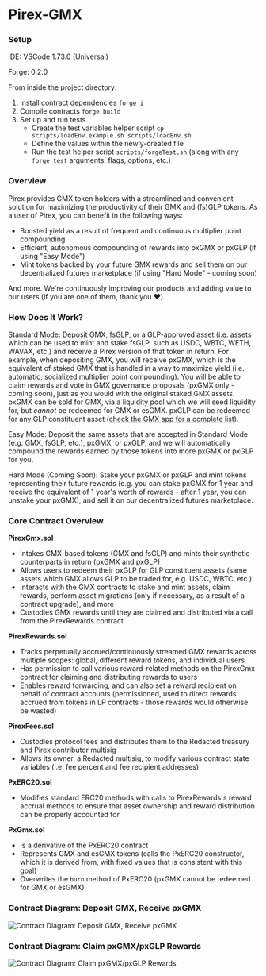 # Pirex-GMX

### Setup

IDE: VSCode 1.73.0 (Universal)

Forge: 0.2.0

From inside the project directory:
1. Install contract dependencies `forge i`
2. Compile contracts `forge build`
3. Set up and run tests
   - Create the test variables helper script `cp scripts/loadEnv.example.sh scripts/loadEnv.sh`
   - Define the values within the newly-created file
   - Run the test helper script `scripts/forgeTest.sh` (along with any `forge test` arguments, flags, options, etc.)

### Overview

Pirex provides GMX token holders with a streamlined and convenient solution for maximizing the productivity of their GMX and (fs)GLP tokens. As a user of Pirex, you can benefit in the following ways:
- Boosted yield as a result of frequent and continuous multiplier point compounding
- Efficient, autonomous compounding of rewards into pxGMX or pxGLP (if using "Easy Mode")
- Mint tokens backed by your future GMX rewards and sell them on our decentralized futures marketplace (if using "Hard Mode" - coming soon)

And more. We're continuously improving our products and adding value to our users (if you are one of them, thank you ❤️).

### How Does It Work?

Standard Mode: Deposit GMX, fsGLP, or a GLP-approved asset (i.e. assets which can be used to mint and stake fsGLP, such as USDC, WBTC, WETH, WAVAX, etc.) and receive a Pirex version of that token in return. For example, when depositing GMX, you will receive pxGMX, which is the equivalent of staked GMX that is handled in a way to maximize yield (i.e. automatic, socialized multiplier point compounding). You will be able to claim rewards and vote in GMX governance proposals (pxGMX only - coming soon), just as you would with the original staked GMX assets. pxGMX can be sold for GMX, via a liquidity pool which we will seed liquidity for, but _cannot_ be redeemed for GMX or esGMX. pxGLP can be redeemed for any GLP constituent asset ([check the GMX app for a complete list](https://app.gmx.io/#/buy_glp#redeem)).

Easy Mode: Deposit the same assets that are accepted in Standard Mode (e.g. GMX, fsGLP, etc.), pxGMX, or pxGLP, and we will automatically compound the rewards earned by those tokens into more pxGMX or pxGLP for you.

Hard Mode (Coming Soon): Stake your pxGMX or pxGLP and mint tokens representing their future rewards (e.g. you can stake pxGMX for 1 year and receive the equivalent of 1 year's worth of rewards - after 1 year, you can unstake your pxGMX), and sell it on our decentralized futures marketplace.

### Core Contract Overview

**PirexGmx.sol**
- Intakes GMX-based tokens (GMX and fsGLP) and mints their synthetic counterparts in return (pxGMX and pxGLP)
- Allows users to redeem their pxGLP for GLP constituent assets (same assets which GMX allows GLP to be traded for, e.g. USDC, WBTC, etc.)
- Interacts with the GMX contracts to stake and mint assets, claim rewards, perform asset migrations (only if necessary, as a result of a contract upgrade), and more
- Custodies GMX rewards until they are claimed and distributed via a call from the PirexRewards contract

**PirexRewards.sol**
- Tracks perpetually accrued/continuously streamed GMX rewards across multiple scopes: global, different reward tokens, and individual users
- Has permission to call various reward-related methods on the PirexGmx contract for claiming and distributing rewards to users
- Enables reward forwarding, and can also set a reward recipient on behalf of contract accounts (permissioned, used to direct rewards accrued from tokens in LP contracts - those rewards would otherwise be wasted)

**PirexFees.sol**
- Custodies protocol fees and distributes them to the Redacted treasury and Pirex contributor multisig
- Allows its owner, a Redacted multisig, to modify various contract state variables (i.e. fee percent and fee recipient addresses)

**PxERC20.sol**
- Modifies standard ERC20 methods with calls to PirexRewards's reward accrual methods to ensure that asset ownership and reward distribution can be properly accounted for

**PxGmx.sol**
- Is a derivative of the PxERC20 contract
- Represents GMX and esGMX tokens (calls the PxERC20 constructor, which it is derived from, with fixed values that is consistent with this goal)
- Overwrites the `burn` method of PxERC20 (pxGMX cannot be redeemed for GMX or esGMX)

### Contract Diagram: Deposit GMX, Receive pxGMX

![Contract Diagram: Deposit GMX, Receive pxGMX](https://i.imgur.com/5qEKj8q.png)

### Contract Diagram: Claim pxGMX/pxGLP Rewards

![Contract Diagram: Claim pxGMX/pxGLP Rewards](https://i.imgur.com/NqaxI2P.png)
